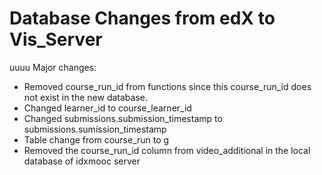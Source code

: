 # Database Changes from edX to Vis_Server
uuuu
Major changes:
- Removed course_run_id from functions since this course_run_id does not exist in the new database.
- Changed learner_id to course_learner_id 
- Changed submissions.submission_timestamp to submissions.sumission_timestamp
- Table change from course_run to g
- Removed the course_run_id column from video_additional in the local database of idxmooc server

